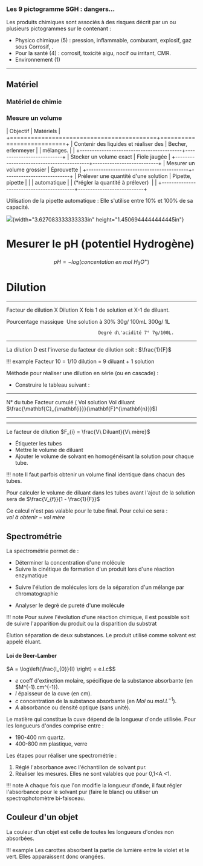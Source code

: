 ### Les 9 pictogramme SGH : dangers...

Les produits chimiques sont associés à des risques décrit par un ou plusieurs pictogrammes sur le contenant :

* Physico chimique (5) : pression, inflammable, comburant, explosif, gaz sous Corrosif, . 
* Pour la santé (4) : corrosif, toxicité aigu, nocif ou irritant, CMR.
* Environnement (1)                                              

---------------------

## Matériel 

### Matériel de chimie

### Mesure un volume


| Objectif                                 | Matériels                 |
+==========================================+===========================+
| Contenir des liquides et réaliser des    | Becher, erlenmeyer        |
| mélanges.                                |                           |
+------------------------------------------+---------------------------+
| Stocker un volume exact                  | Fiole jaugée              |
+------------------------------------------+---------------------------+
| Mesurer un volume grossier               | Éprouvette                |
+------------------------------------------+---------------------------+
| Prélever une quantité d\'une solution    | Pipette, pipette          |
|                                          | automatique               |
| (\*régler la quantité à prélever)        |                           |
+------------------------------------------+---------------------------+

Utilisation de la pipette automatique : Elle s'utilise entre 10% et 100%
de sa capacité.

![](media/image1.jpeg){width="3.627083333333333in"
height="1.4506944444444445in"}

# Mesurer le pH (potentiel Hydrogène)

$$pH = - log(concentation\ en\ mol\ H_{3}O^{+})$$

# Dilution

  ----------------------------------- -----------------------------------
  Facteur de dilution X               Dilution X fois 1 de solution et
                                      X-1 de diluant.

  Pourcentage massique                Une solution à 30% 30g/ 100mL
                                      300g/ 1L

                                      Degré d\'acidité 7° 7g/100L.
  ----------------------------------- -----------------------------------

La dilution D est l'inverse du facteur de dilution soit : $\frac{1}{F}$

!!! example 
    Facteur 10 = 1/10 dilution = 9 diluant + 1 solution

Méthode pour réaliser une dilution en série (ou en cascade) :

-   Construire le tableau suivant :

  --------------------------------------------------------------------------------------------------------------
  N° du tube    Facteur cumulé (                                             Vol solution      Vol diluant
                $\frac{\mathbf{C}_{\mathbf{i}}}{\mathbf{F}^{\mathbf{n}}}$)                     
  ------------- ------------------------------------------------------------ ----------------- -----------------

  --------------------------------------------------------------------------------------------------------------

Le facteur de dilution $F_{i} = \frac{V\ Diluant}{V\ mère}$

* Étiqueter les tubes
* Mettre le volume de diluant
* Ajouter le volume de solvant en homogénéisant la solution pour
    chaque tube.

!!! note
    Il faut parfois obtenir un volume final identique dans chacun des tubes.

Pour calculer le volume de diluant dans les tubes avant l'ajout de la solution sera de $\frac{V_{f}}{1 - \frac{1}{F}}$

Ce calcul n'est pas valable pour le tube final. Pour celui ce sera : $vol\ à\ obtenir - vol\ mère$

## Spectrométrie

La spectrométrie permet de :

* Déterminer la concentration d'une molécule
* Suivre la cinétique de formation d'un produit lors d'une réaction enzymatique

-   Suivre l'élution de molécules lors de la séparation d'un mélange par
    chromatographie

-   Analyser le degré de pureté d'une molécule

!!! note 
  Pour suivre l'évolution d'une réaction chimique, il est possible soit de suivre l'apparition du produit ou la disparition du substrat

Élution séparation de deux substances. Le produit utilisé comme solvant
est appelé éluant. 

#### Loi de Beer-Lamber

$A = \log\left(\frac{I_{0}}{I} \right) = e.l.c$$

* $e$ coeff d'extinction molaire, spécifique de la substance absorbante (en $M^{-1}.cm^{-1}).
* $l$ épaisseur de la cuve (en cm).
* $c$ concentration de la substance absorbante (en $Mol$ ou $mol.L^{-1}$).
* $A$ absorbance ou densité optique (sans unité).

Le matière qui constitue la cuve dépend de la longueur d'onde utilisée. Pour les longueurs d'ondes comprise entre :

* 190-400 nm quartz.
* 400-800 nm plastique, verre

Les étapes pour réaliser une spectrométrie :

1.  Réglé l'absorbance avec l'échantillon de solvant pur.
2.  Réaliser les mesures. Elles ne sont valables que pour 0,1\<A <1.

!!! note
    A chaque fois que l'on modifie la longueur d'onde, il faut régler l'absorbance pour le solvant pur (faire le blanc) ou utiliser un spectrophotomètre bi-faisceau.

## Couleur d'un objet

La couleur d'un objet est celle de toutes les longueurs d'ondes non absorbées.

!!! example
    Les carottes absorbent la partie de lumière entre le violet et le vert. Elles apparaissent donc orangées.
